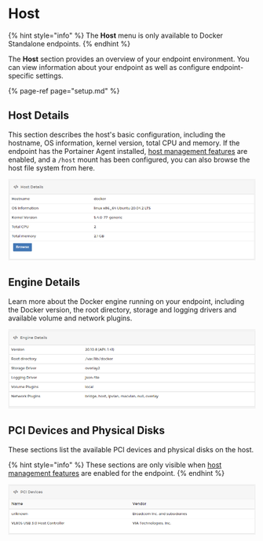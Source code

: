 # Host

{% hint style="info" %}
The **Host** menu is only available to Docker Standalone endpoints.
{% endhint %}

The **Host** section provides an overview of your endpoint environment. You can view information about your endpoint as well as configure endpoint-specific settings.

{% page-ref page="setup.md" %}

## Host Details

This section describes the host's basic configuration, including the hostname, OS information, kernel version, total CPU and memory. If the endpoint has the Portainer Agent installed, [host management features](setup.md#enable-host-management-features) are enabled, and a `/host` mount has been configured, you can also browse the host file system from here. 

![](../../../.gitbook/assets/host-1.png)

## Engine Details

Learn more about the Docker engine running on your endpoint, including the Docker version, the root directory, storage and logging drivers and available volume and network plugins.

![](../../../.gitbook/assets/host-2.png)

## PCI Devices and Physical Disks

These sections list the available PCI devices and physical disks on the host. 

{% hint style="info" %}
These sections are only visible when [host management features](setup.md#enable-host-management-features) are enabled for the endpoint.
{% endhint %}

![An example listing of PCI devices](../../../.gitbook/assets/host-3.png)


